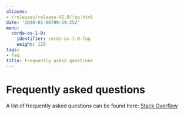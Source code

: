 ```yaml
---
aliases:
- /releases/release-V1.0/faq.html
date: '2020-01-08T09:59:25Z'
menu:
  corda-os-1-0:
    identifier: corda-os-1-0-faq
    weight: 120
tags:
- faq
title: Frequently asked questions
---
```



# Frequently asked questions

A list of frequently asked questions can be found here: [Stack Overflow](https://stackoverflow.com/questions/tagged/corda)

